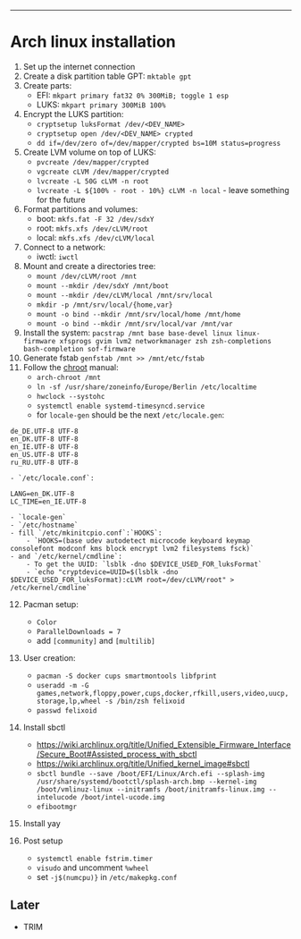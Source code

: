 ---

# Arch linux installation

1. Set up the internet connection
2. Create a disk partition table GPT: `mktable gpt`
3. Create parts:
    - EFI: `mkpart primary fat32 0% 300MiB; toggle 1 esp`
    - LUKS: `mkpart primary 300MiB 100%`
4. Encrypt the LUKS partition:
    - `cryptsetup luksFormat /dev/<DEV_NAME>`
    - `cryptsetup open /dev/<DEV_NAME> crypted`
    - `dd if=/dev/zero of=/dev/mapper/crypted bs=10M status=progress`
5. Create LVM volume on top of LUKS:
    - `pvcreate /dev/mapper/crypted`
    - `vgcreate cLVM /dev/mapper/crypted`
    - `lvcreate -L 50G cLVM -n root`
    - `lvcreate -L ${100% - root - 10%} cLVM -n local` - leave something for the future
6. Format partitions and volumes:
    - boot: `mkfs.fat -F 32 /dev/sdxY`
    - root: `mkfs.xfs /dev/cLVM/root`
    - local: `mkfs.xfs /dev/cLVM/local`
7. Connect to a network:
    - iwctl: `iwctl`
8. Mount and create a directories tree:
    - `mount /dev/cLVM/root /mnt`
    - `mount --mkdir /dev/sdxY /mnt/boot`
    - `mount --mkdir /dev/cLVM/local /mnt/srv/local`
    - `mkdir -p /mnt/srv/local/{home,var}`
    - `mount -o bind --mkdir /mnt/srv/local/home /mnt/home`
    - `mount -o bind --mkdir /mnt/srv/local/var /mnt/var`
9. Install the system: `pacstrap /mnt base base-devel linux linux-firmware xfsprogs gvim lvm2 networkmanager zsh zsh-completions bash-completion sof-firmware`
10. Generate fstab `genfstab /mnt >> /mnt/etc/fstab`
11. Follow the [chroot](https://wiki.archlinux.org/title/Installation_guide#Chroot) manual:
    - `arch-chroot /mnt`
    - `ln -sf /usr/share/zoneinfo/Europe/Berlin /etc/localtime`
    - `hwclock --systohc`
    - `systemctl enable systemd-timesyncd.service`
    - for `locale-gen` should be the next `/etc/locale.gen`:

```
de_DE.UTF-8 UTF-8
en_DK.UTF-8 UTF-8
en_IE.UTF-8 UTF-8
en_US.UTF-8 UTF-8
ru_RU.UTF-8 UTF-8
```

    - `/etc/locale.conf`:

```
LANG=en_DK.UTF-8
LC_TIME=en_IE.UTF-8
```

    - `locale-gen`
    - `/etc/hostname`
    - fill `/etc/mkinitcpio.conf`:`HOOKS`:
        - `HOOKS=(base udev autodetect microcode keyboard keymap consolefont modconf kms block encrypt lvm2 filesystems fsck)`
    - and `/etc/kernel/cmdline`:
        - To get the UUID: `lsblk -dno $DEVICE_USED_FOR_luksFormat`
        - `echo "cryptdevice=UUID=$(lsblk -dno $DEVICE_USED_FOR_luksFormat):cLVM root=/dev/cLVM/root" > /etc/kernel/cmdline`

12. Pacman setup:
    - `Color`
    - `ParallelDownloads = 7`
    - add `[community]` and `[multilib]`
13. User creation:
    - `pacman -S docker cups smartmontools libfprint`
    - `useradd -m -G games,network,floppy,power,cups,docker,rfkill,users,video,uucp,storage,lp,wheel -s /bin/zsh felixoid`
    - `passwd felixoid`

15. Install sbctl
    - https://wiki.archlinux.org/title/Unified_Extensible_Firmware_Interface/Secure_Boot#Assisted_process_with_sbctl
    - https://wiki.archlinux.org/title/Unified_kernel_image#sbctl
    - `sbctl bundle --save /boot/EFI/Linux/Arch.efi --splash-img /usr/share/systemd/bootctl/splash-arch.bmp --kernel-img /boot/vmlinuz-linux --initramfs /boot/initramfs-linux.img --intelucode /boot/intel-ucode.img`
    - `efibootmgr `

16. Install yay

17. Post setup
    - `systemctl enable fstrim.timer`
    - `visudo` and uncomment `%wheel`
    - set `-j$(numcpu)}` in `/etc/makepkg.conf`

## Later
- TRIM
